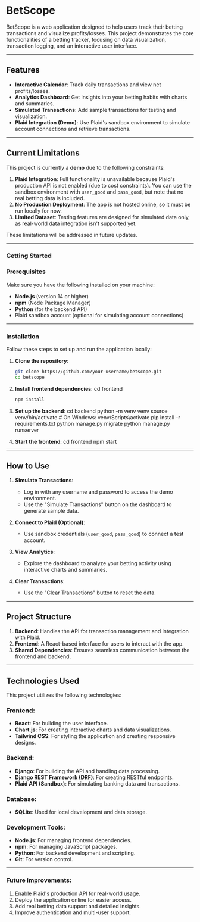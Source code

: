 # BetScope 

BetScope is a web application designed to help users track their betting transactions and visualize profits/losses. This project demonstrates the core functionalities of a betting tracker, focusing on data visualization, transaction logging, and an interactive user interface.

---

## Features

- **Interactive Calendar**: Track daily transactions and view net profits/losses.
- **Analytics Dashboard**: Get insights into your betting habits with charts and summaries.
- **Simulated Transactions**: Add sample transactions for testing and visualization.
- **Plaid Integration (Demo)**: Use Plaid's sandbox environment to simulate account connections and retrieve transactions.

---

## Current Limitations

This project is currently a **demo** due to the following constraints:
1. **Plaid Integration**: Full functionality is unavailable because Plaid's production API is not enabled (due to cost constraints). You can use the sandbox environment with `user_good` and `pass_good`, but note that no real betting data is included.
2. **No Production Deployment**: The app is not hosted online, so it must be run locally for now.
3. **Limited Dataset**: Testing features are designed for simulated data only, as real-world data integration isn't supported yet.

These limitations will be addressed in future updates.

---

### Getting Started

### Prerequisites

Make sure you have the following installed on your machine:
- **Node.js** (version 14 or higher)
- **npm** (Node Package Manager)
- **Python** (for the backend API)
- Plaid sandbox account (optional for simulating account connections)

---

### Installation

Follow these steps to set up and run the application locally:

1. **Clone the repository**:
   ```bash
   git clone https://github.com/your-username/betscope.git
   cd betscope

2. **Install frontend dependencies**:
   cd frontend
   ```bash
   npm install

3. **Set up the backend**:
   cd backend
   python -m venv venv
   source venv/bin/activate  # On Windows: venv\Scripts\activate
   pip install -r requirements.txt
   python manage.py migrate
   python manage.py runserver


3. **Start the frontend**:
   cd frontend
   npm start

---

## How to Use

1. **Simulate Transactions**:
   - Log in with any username and password to access the demo environment.
   - Use the "Simulate Transactions" button on the dashboard to generate sample data.

2. **Connect to Plaid (Optional)**:
   - Use sandbox credentials (`user_good`, `pass_good`) to connect a test account.

3. **View Analytics**:
   - Explore the dashboard to analyze your betting activity using interactive charts and 
     summaries.

4. **Clear Transactions**:
   - Use the "Clear Transactions" button to reset the data.

---

## Project Structure

1. **Backend**: Handles the API for transaction management and integration with Plaid.
2. **Frontend**: A React-based interface for users to interact with the app.
3. **Shared Dependencies**: Ensures seamless communication between the frontend and backend.

---

## Technologies Used

This project utilizes the following technologies:

### Frontend:
- **React**: For building the user interface.
- **Chart.js**: For creating interactive charts and data visualizations.
- **Tailwind CSS**: For styling the application and creating responsive designs.

### Backend:
- **Django**: For building the API and handling data processing.
- **Django REST Framework (DRF)**: For creating RESTful endpoints.
- **Plaid API (Sandbox)**: For simulating banking data and transactions.

### Database:
- **SQLite**: Used for local development and data storage.

### Development Tools:
- **Node.js**: For managing frontend dependencies.
- **npm**: For managing JavaScript packages.
- **Python**: For backend development and scripting.
- **Git**: For version control.

---

### Future Improvements:

1. Enable Plaid's production API for real-world usage.
2. Deploy the application online for easier access.
3. Add real betting data support and detailed insights.
4. Improve authentication and multi-user support.










